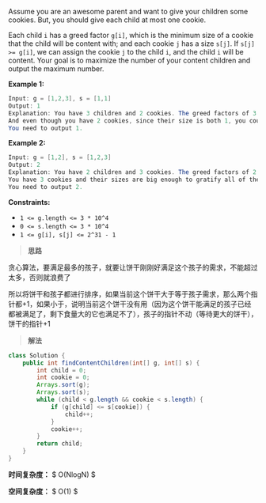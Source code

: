 Assume you are an awesome parent and want to give your children some cookies. But, you should give each child at most one cookie.

Each child `i` has a greed factor `g[i]`, which is the minimum size of a cookie that the child will be content with; and each cookie `j` has a size `s[j]`. If `s[j] >= g[i]`, we can assign the cookie `j` to the child `i`, and the child `i` will be content. Your goal is to maximize the number of your content children and output the maximum number.

 

**Example 1:**

```java
Input: g = [1,2,3], s = [1,1]
Output: 1
Explanation: You have 3 children and 2 cookies. The greed factors of 3 children are 1, 2, 3. 
And even though you have 2 cookies, since their size is both 1, you could only make the child whose greed factor is 1 content.
You need to output 1.
```

**Example 2:**

```java
Input: g = [1,2], s = [1,2,3]
Output: 2
Explanation: You have 2 children and 3 cookies. The greed factors of 2 children are 1, 2. 
You have 3 cookies and their sizes are big enough to gratify all of the children, 
You need to output 2.
```

 

**Constraints:**

- `1 <= g.length <= 3 * 10^4`
- `0 <= s.length <= 3 * 10^4`
- `1 <= g[i], s[j] <= 2^31 - 1`



> **思路**

贪心算法，要满足最多的孩子，就要让饼干刚刚好满足这个孩子的需求，不能超过太多，否则就浪费了

所以将饼干和孩子都进行排序，如果当前这个饼干大于等于孩子需求，那么两个指针都+1，如果小于，说明当前这个饼干没有用（因为这个饼干能满足的孩子已经都被满足了，剩下食量大的它也满足不了），孩子的指针不动（等待更大的饼干），饼干的指针+1



> **解法**

```java
class Solution {
    public int findContentChildren(int[] g, int[] s) {
        int child = 0;
        int cookie = 0;
        Arrays.sort(g);  
        Arrays.sort(s);
        while (child < g.length && cookie < s.length) { 
            if (g[child] <= s[cookie]) { 
                child++;
            }
            cookie++; 
        }
        return child; 
    }
}
```

**时间复杂度：** $ O(NlogN) $

**空间复杂度：** $ O(1) $
